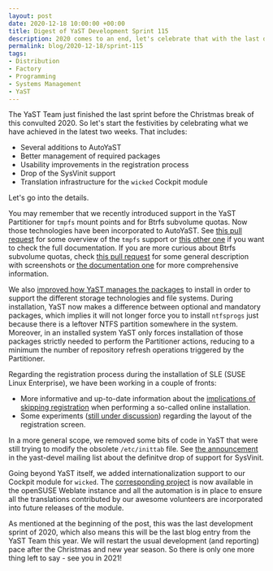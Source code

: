 ```yaml
---
layout: post
date: 2020-12-18 10:00:00 +00:00
title: Digest of YaST Development Sprint 115
description: 2020 comes to an end, let's celebrate that with the last development report of the year
permalink: blog/2020-12-18/sprint-115
tags:
- Distribution
- Factory
- Programming
- Systems Management
- YaST
---
```


The YaST Team just finished the last sprint before the Christmas break of this convulted 2020.
So let's start the festivities by celebrating what we have achieved in the latest two weeks. That
includes:

- Several additions to AutoYaST
- Better management of required packages
- Usability improvements in the registration process
- Drop of the SysVinit support
- Translation infrastructure for the `wicked` Cockpit module

Let's go into the details.

You may remember that we recently introduced support in the YaST Partitioner for `tmpfs` mount
points and for Btrfs subvolume quotas. Now those technologies have been incorporated to AutoYaST.
See [this pull request](https://github.com/yast/yast-storage-ng/pull/1187) for some overview of
the `tmpfs` support or [this other one](https://github.com/SUSE/doc-sle/pull/726) if you want to
check the full documentation. If you are more curious about Btrfs subvolume quotas, check [this pull
request](https://github.com/yast/yast-storage-ng/pull/1186) for some general description with
screenshots or [the documentation one](https://github.com/SUSE/doc-sle/pull/724) for more
comprehensive information.

We also [improved how YaST manages the packages](https://github.com/yast/yast-storage-ng/pull/1188)
to install in order to support the different storage technologies and file systems. During
installation, YaST now makes a difference between optional and mandatory packages, which implies it
will not longer force you to install `ntfsprogs` just because there is a leftover NTFS partition
somewhere in the system. Moreover, in an installed system YaST only forces installation of those
packages strictly needed to perform the Partitioner actions, reducing to a minimum the number of
repository refresh operations triggered by the Partitioner.

Regarding the registration process during the installation of SLE (SUSE Linux Enterprise), we have
been working in a couple of fronts:

- More informative and up-to-date information about the [implications of skipping
  registration](https://github.com/yast/yast-registration/pull/525) when performing a so-called
  online installation.
- Some experiments ([still under discussion](https://github.com/yast/yast-registration/pull/519))
  regarding the layout of the registration screen.

In a more general scope, we removed some bits of code in YaST that were still trying to modify
the obsolete `/etc/inittab` file. See [the
announcement](https://lists.opensuse.org/archives/list/yast-devel@lists.opensuse.org/thread/Z7UEPCVAIKI6XCDWKCT3QX675UIUQZ7L/)
in the yast-devel mailing list about the definitve drop of support for SysVinit.

Going beyond YaST itself, we added internationalization support to our Cockpit module for `wicked`.
The [corresponding project](https://l10n.opensuse.org/projects/cockpit-wicked/) is now available in
the openSUSE Weblate instance and all the automation is in place to ensure all the translations
contributed by our awesome volunteers are incorporated into future releases of the module.

As mentioned at the beginning of the post, this was the last development sprint of 2020, which also
means this will be the last blog entry from the YaST Team this year. We will restart the usual
development (and reporting) pace after the Christmas and new year season. So there is only one more
thing left to say - see you in 2021!
